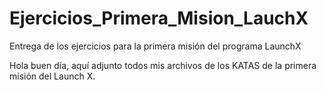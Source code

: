 # Ejercicios_Primera_Mision_LauchX
Entrega de los ejercicios para la primera misión del programa LaunchX

Hola buen día, aquí adjunto todos mis archivos de los KATAS de la primera misión del Launch X.
